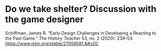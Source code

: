 # Do we take shelter? Discussion with the game designer

Schiffman, James R. “Early Design Challenges in Developing a Reacting to the Past Game.” _The History Teacher_ 53, no. 2 (2020): 239–53. https://www.jstor.org/stable/27058581.&#x20;
